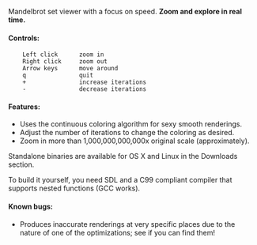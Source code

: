 Mandelbrot set viewer with a focus on speed. **Zoom and explore in real time.**

#### Controls:
        Left click      zoom in
        Right click     zoom out
        Arrow keys      move around
        q               quit
        +               increase iterations
        -               decrease iterations

#### Features:
*   Uses the continuous coloring algorithm for sexy smooth renderings.
*   Adjust the number of iterations to change the coloring as desired.
*   Zoom in more than 1,000,000,000,000x original scale (approximately).

Standalone binaries are available for OS X and Linux in the Downloads section.

To build it yourself, you need SDL and a C99 compliant compiler that supports
nested functions (GCC works).

#### Known bugs:
*   Produces inaccurate renderings at very specific places due to the nature of
    one of the optimizations; see if you can find them!
